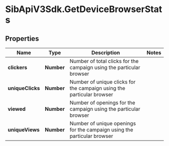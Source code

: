 # SibApiV3Sdk.GetDeviceBrowserStats

## Properties
Name | Type | Description | Notes
------------ | ------------- | ------------- | -------------
**clickers** | **Number** | Number of total clicks for the campaign using the particular browser | 
**uniqueClicks** | **Number** | Number of unique clicks for the campaign using the particular browser | 
**viewed** | **Number** | Number of openings for the campaign using the particular browser | 
**uniqueViews** | **Number** | Number of unique openings for the campaign using the particular browser | 


